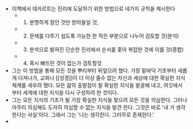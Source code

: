 - 이책에서 데카르트는 진리에 도달하기 위한 방법으로 네가지 규칙을 제시한다
    - 1. 분명하게 참인 것만 받아들일 것,
    - 2. 문제를 다루기 쉽도록 가능한 한 작은 부분으로 나누어 검토할 것(분석)
    - 3. 분석으로 밝혀진 단순한 진리에서 순서를 좇아 복잡한 것에 이를 것(종합)
    - 4. 혹시 빠뜨린 것이 없는가 검토할것
- 그는 이 방법을 통해 모든 것을 뿌리부터 뒤엎으려 했다. 가장 밑바닥 기초부터 새롭게 다져나가, 교회나 [[성경]]이 더 이상 줄수 없는 자신과 세상에 대한 확실한 지식체계를 세우려 했다. 모든 앎의 출발점이 될 확실한 지식을 발굴해 내고, 여깃에서 부터 세계에 대한 지식을 다시 구성하려 한 것이다.
- 그는 모든 지식의 기초가 될 가장 확실한 지식을 찾으려 모든 것을 의심한다. 그러나 아무리 의심해도 도저히 의심할 수 없는 지식을 발견 한다. 그것은 바로 '내 가 생각한다는 사실'이다. 그래서 그는 '나는 생각한다. 그러무로 존재한다.'
- 
